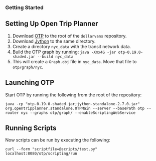 ### Getting Started

## Setting Up Open Trip Planner

1. Download [OTP](http://maven.conveyal.com.s3.amazonaws.com/org/opentripplanner/otp/0.19.0/otp-0.19.0-shaded.jar) to the root of the `dollarvans` repository.
2. Download [Jython](http://search.maven.org/remotecontent?filepath=org/python/jython-standalone/2.7.0/jython-standalone-2.7.0.jar) to the same directory.
3. Create a directory `nyc_data` with the transit network data.
4. Build the OTP graph by running: ```java -Xmx4G -jar otp-0.19.0-shaded.jar --build nyc_data```
5. This will create a `Graph.obj` file in `nyc_data`.  Move that file to `otp/graph/nyc`.

## Launching OTP

Start OTP by running the following from the root of the repository:

    java -cp "otp-0.19.0-shaded.jar;jython-standalone-2.7.0.jar" org.opentripplanner.standalone.OTPMain --server --basePath otp --router nyc --graphs otp/graph/ --enableScriptingWebService

## Running Scripts

Now scripts can be run by executing the following:

    curl --form "scriptfile=@scripts/test.py" localhost:8080/otp/scripting/run
